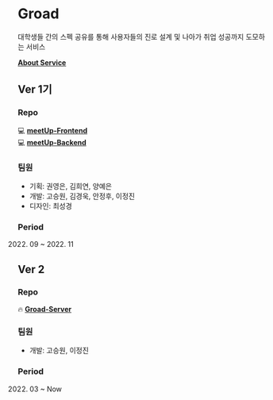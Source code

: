 # Groad
대학생들 간의 스펙 공유를 통해 사용자들의 진로 설계 및 나아가 취업 성공까지 도모하는 서비스  

[**About Service**](https://github.com/KUSITMS-4GATE/Groad-Server/wiki)

## Ver 1기
### Repo
:computer: [**meetUp-Frontend**](https://github.com/KUSITMS-4GATE/meetUp-Frontend)   
:computer: [**meetUp-Backend**](https://github.com/KUSITMS-4GATE/meetUp-Backend) 

### 팀원
- 기획: 권영은, 김희연, 양예은
- 개발: 고승원, 김경욱, 안정후, 이정진
- 디자인: 최성경

### Period
2022. 09 ~ 2022. 11

## Ver 2
### Repo
:fire: [**Groad-Server**](https://github.com/KUSITMS-4GATE/meetUp-Backend)

### 팀원
- 개발: 고승원, 이정진

### Period
2022. 03 ~ Now
